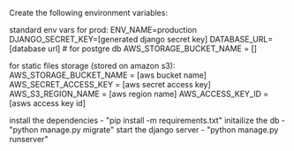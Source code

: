 

Create the following environment variables:

standard env vars for prod:
    ENV_NAME=production
    DJANGO_SECRET_KEY=[generated django secret key]
    DATABASE_URL=[database url] # for postgre db
    AWS_STORAGE_BUCKET_NAME = []

for static files storage (stored on amazon s3):
    AWS_STORAGE_BUCKET_NAME = [aws bucket name]   
    AWS_SECRET_ACCESS_KEY = [aws secret access key] 
    AWS_S3_REGION_NAME = [aws region name]
    AWS_ACCESS_KEY_ID = [asws access key id]

install the dependencies - "pip install -m requirements.txt"
initailize the db - "python manage.py migrate"
start the django server - "python manage.py runserver"
